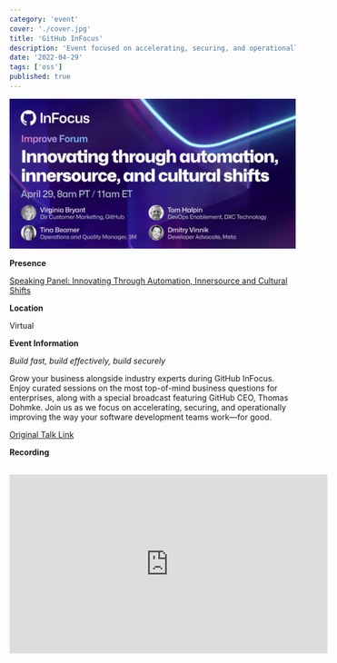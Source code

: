 ```yaml
---
category: 'event'
cover: './cover.jpg'
title: 'GitHub InFocus'
description: 'Event focused on accelerating, securing, and operationally improving the way your software development teams work—for good.'
date: '2022-04-29'
tags: ['oss']
published: true
---
```

![cover](./cover.jpg)

**Presence**

[Speaking Panel: Innovating Through Automation, Innersource and Cultural Shifts]()

**Location**

Virtual

**Event Information**

*Build fast, build effectively, build securely*

Grow your business alongside industry experts during GitHub InFocus. Enjoy curated sessions on the most top-of-mind business questions for enterprises, along with a special broadcast featuring GitHub CEO, Thomas Dohmke. Join us as we focus on accelerating, securing, and operationally improving the way your software development teams work—for good.

[Original Talk Link](https://infocus.github.com/sessions/innovating-through-automation-innersource-and-cultural-shifts-with-meta-dxc-technology-and-3m/)

**Recording**

<br>

<iframe width="560" height="315" src="https://www.youtube.com/embed/Y8c7U4quV8g" title="YouTube video player" frameborder="0" allow="accelerometer; autoplay; clipboard-write; encrypted-media; gyroscope; picture-in-picture" allowfullscreen></iframe>

<br>
